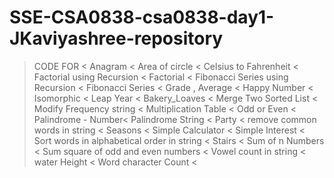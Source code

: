 # SSE-CSA0838-csa0838-day1-JKaviyashree-repository
> CODE FOR <
> Anagram <
> Area of circle <
> Celsius to Fahrenheit <
> Factorial using Recursion <
> Factorial <
> Fibonacci Series using Recursion <
> Fibonacci Series <
> Grade , Average <
> Happy Number <
> Isomorphic <
> Leap Year <
> Bakery_Loaves <
> Merge Two Sorted List <
> Modify Frequency string <
> Multiplication Table <
> Odd or Even <
> Palindrome - Number<
> Palindrome String <
> Party <
> remove common words in string <
> Seasons <
> Simple Calculator <
> Simple Interest <
> Sort words in alphabetical order in string <
> Stairs <
> Sum of n Numbers <
> Sum square of odd and even numbers <
> Vowel count in string <
> water Height <
> Word character Count <
